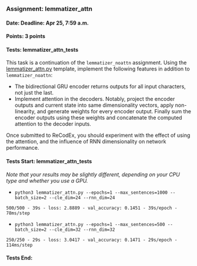 ### Assignment: lemmatizer_attn
#### Date: Deadline: Apr 25, 7:59 a.m.
#### Points: 3 points
#### Tests: lemmatizer_attn_tests

This task is a continuation of the `lemmatizer_noattn` assignment. Using the
[lemmatizer_attn.py](https://github.com/ufal/npfl114/tree/master/labs/09/lemmatizer_attn.py)
template, implement the following features in addition to `lemmatizer_noattn`:
- The bidirectional GRU encoder returns outputs for all input characters, not
  just the last.
- Implement attention in the decoders. Notably, project the encoder outputs and
  current state into same dimensionality vectors, apply non-linearity, and
  generate weights for every encoder output. Finally sum the encoder outputs
  using these weights and concatenate the computed attention to the decoder
  inputs.

Once submitted to ReCodEx, you should experiment with the effect of using
the attention, and the influence of RNN dimensionality on network performance.

#### Tests Start: lemmatizer_attn_tests
_Note that your results may be slightly different, depending on your CPU type and whether you use a GPU._
- `python3 lemmatizer_attn.py --epochs=1 --max_sentences=1000 --batch_size=2 --cle_dim=24 --rnn_dim=24`
```
500/500 - 39s - loss: 2.8889 - val_accuracy: 0.1451 - 39s/epoch - 78ms/step
```
- `python3 lemmatizer_attn.py --epochs=1 --max_sentences=500 --batch_size=2 --cle_dim=32 --rnn_dim=32`
```
250/250 - 29s - loss: 3.0417 - val_accuracy: 0.1471 - 29s/epoch - 114ms/step
```
#### Tests End:
